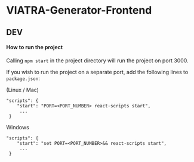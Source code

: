 # VIATRA-Generator-Frontend

## DEV

#### How to run the project
Calling `npm start` in the project directory will 
run the project on port 3000.

If you wish to run the project on a separate port, add the following
lines to `package.json`:

(Linux / Mac)
```
"scripts": {
    "start": "PORT=<PORT_NUMBER> react-scripts start",
     ...
 }
```

Windows
```
"scripts": {
    "start": "set PORT=<PORT_NUMBER>&& react-scripts start",
     ...
 }
